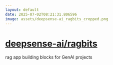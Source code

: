 ```yaml
---
layout: default
date: 2025-07-02T08:21:31.806596
image: assets/deepsense-ai_ragbits_cropped.png
---
```


# [deepsense-ai/ragbits](https://github.com/deepsense-ai/ragbits)

rag app building blocks for GenAI projects
